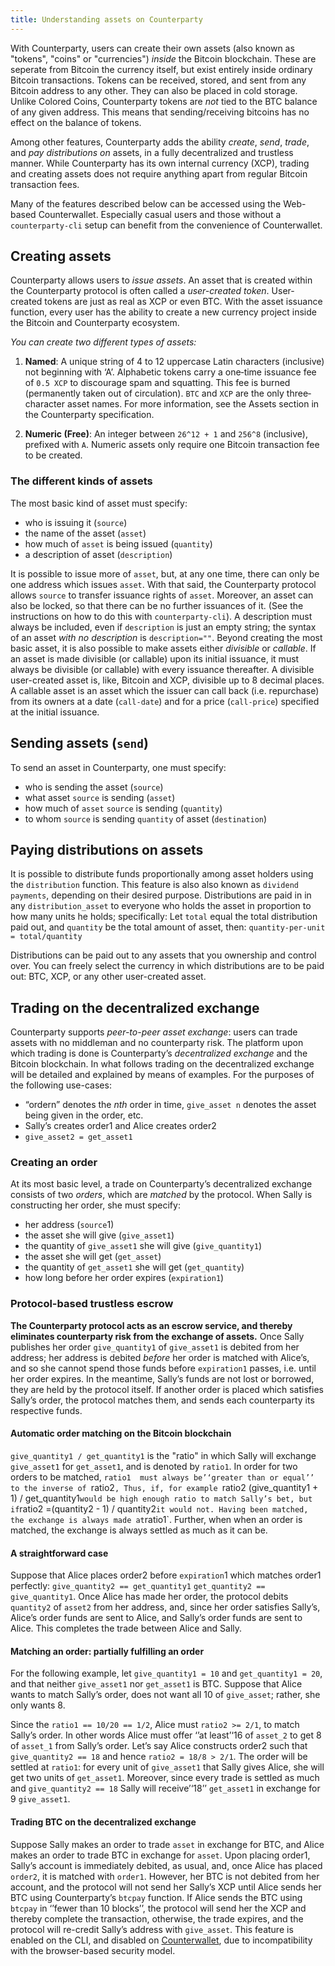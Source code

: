 ```yaml
---
title: Understanding assets on Counterparty
---
```



With Counterparty, users can create their own assets (also known as "tokens", "coins" or "currencies") _inside_ the Bitcoin blockchain. These are seperate from Bitcoin the currency itself, but exist entirely inside ordinary Bitcoin transactions. Tokens can be received, stored, and sent from any Bitcoin address to any other. They can also be placed in cold storage. Unlike Colored Coins, Counterparty tokens are _not_ tied to the BTC balance of any given address. This means that sending/receiving bitcoins has no effect on the balance of tokens.

Among other features, Counterparty adds the ability *create*, *send*, *trade*, and *pay distributions on* assets, in a fully decentralized and trustless manner. While Counterparty has its own internal currency (XCP), trading and creating assets does not require anything apart from regular Bitcoin transaction fees.

Many of the features described below can be accessed using the Web-based Counterwallet. Especially casual users and those without a `counterparty-cli` setup can benefit from the convenience of Counterwallet.


## Creating assets

Counterparty allows users to *issue assets*. An asset that is created within the Counterparty protocol is often called a *user-created token*. User-created tokens are just as real as XCP or even BTC. With the asset issuance function, every user has the ability to create a new currency project inside the Bitcoin and Counterparty ecosystem.

*You can create two different types of assets:*

1. **Named**: A unique string of 4 to 12 uppercase Latin characters (inclusive) not beginning with ‘A’. Alphabetic tokens carry a one‐time issuance fee of `0.5 XCP` to discourage spam and squatting. This fee is burned (permanently taken out of circulation). `BTC` and `XCP` are the only three‐character asset names. For more information, see the Assets section in the Counterparty specification.

2. **Numeric (Free)**: An integer between `26^12 + 1` and `256^8` (inclusive), prefixed with `A`. Numeric assets only require one Bitcoin transaction fee to be created.

### The different kinds of assets

The most basic kind of asset must specify:

-   who is issuing it (`source`)
-   the name of the asset (`asset`)
-   how much of `asset` is being issued (`quantity`)
-   a description of asset (`description`)

It is possible to issue more of `asset`, but, at any one time, there can only be one address which issues `asset`. With that said, the Counterparty protocol allows `source` to transfer issuance rights of `asset`. Moreover, an asset can also be locked, so that there can be no further issuances of it. (See the instructions on how to do this with `counterparty-cli`). A description must always be included, even if `description` is just an empty string; the syntax of an asset *with no description* is `description=""`.
Beyond creating the most basic asset, it is also possible to make assets either *divisible* or *callable*. If an asset is made divisible (or callable) upon its initial issuance, it must always be divisible (or callable) with every issuance thereafter. A divisible user-created asset is, like, Bitcoin and XCP, divisible up to 8 decimal places. A callable asset is an asset which the issuer can call back (i.e. repurchase) from its owners at a date (`call-date`) and for a price (`call-price`) specified at the initial issuance.

## Sending assets (`send`)

To send an asset in Counterparty, one must specify:

-   who is sending the asset (`source`)
-   what asset `source` is sending (`asset`)
-   how much of `asset` `source` is sending (`quantity`)
-   to whom `source` is sending `quantity` of asset (`destination`)

## Paying distributions on assets

It is possible to distribute funds proportionally among asset holders using the `distribution` function. This feature is also also known as `dividend payments`, depending on their desired purpose. Distributions are paid in in any `distribution_asset` to everyone who holds the asset in proportion to how many units he holds; specifically: Let `total` equal the total distribution paid out, and `quantity` be the total amount of asset, then: `quantity-per-unit = total/quantity`

Distributions can be paid out to any assets that you ownership and control over. You can freely select the currency in which distributions are to be paid out: BTC, XCP, or any other user-created asset.

## Trading on the decentralized exchange

Counterparty supports *peer-to-peer asset exchange*: users can trade assets with no middleman and no counterparty risk. The platform upon which trading is done is Counterparty’s *decentralized exchange* and the Bitcoin blockchain. In what follows trading on the decentralized exchange will be detailed and explained by means of examples. For the purposes of the following use-cases:

-   “ordern” denotes the *nth* order in time, `give_asset n` denotes
    the asset being given in the order, etc.
-   Sally’s creates order1 and Alice creates order2
-   `give_asset2 = get_asset1`

### Creating an order

At its most basic level, a trade on Counterparty’s decentralized
exchange consists of two *orders*, which are *matched* by the protocol.
When Sally is constructing her order, she must specify:

-   her address (`source`1)
-   the asset she will give (`give_asset1`)
-   the quantity of `give_asset1` she will give (`give_quantity1`)
-   the asset she will get (`get_asset`)
-   the quantity of `get_asset1` she will get (`get_quantity`)
-   how long before her order expires (`expiration1`)

### Protocol-based trustless escrow

**The Counterparty protocol acts as an escrow service, and thereby eliminates counterparty risk from the exchange of assets.** Once Sally publishes her order `give_quantity1` of `give_asset1` is debited from her address; her address is debited *before* her order is matched with Alice’s, and so she cannot spend those funds before `expiration1` passes, i.e. until her order expires. In the meantime, Sally’s funds are not lost or borrowed, they are held by the protocol itself. If another order is placed which satisfies Sally’s order, the protocol matches them, and sends each counterparty its respective funds.

#### Automatic order matching on the Bitcoin blockchain

`give_quantity1 / get_quantity1` is the "ratio" in which Sally will exchange `give_asset1` for `get_asset1`, and is denoted by `ratio1`. In order for two orders to be matched, `ratio1  must always be’‘greater than or equal’’ to the inverse of `ratio2`, Thus, if, for example `ratio2 (give_quantity1 + 1) / get_quantity1` would be high enough ratio to match Sally’s bet, but if `ratio2 =(quantity2 - 1) / quantity2` it would not. Having been matched, the exchange is always made at `ratio1`. Further, when when an order is matched, the exchange is always settled as much as it can be.

#### A straightforward case

Suppose that Alice places order2 before `expiration`1 which matches order1 perfectly: `give_quantity2 == get_quantity1` `get_quantity2 == give_quantity1`. Once Alice has made her order, the protocol debits `quantity2` of `asset2` from her address, and, since her order satisfies Sally’s, Alice’s order funds are sent to Alice, and Sally’s order funds are sent to Alice. This completes the trade between Alice and Sally.

#### Matching an order: partially fulfilling an order

For the following example, let `give_quantity1 = 10` and `get_quantity1 = 20`, and that neither `give_asset1` nor `get_asset1` is BTC. Suppose that Alice wants to match Sally’s order, does not want all 10 of `give_asset`; rather, she only wants 8.

Since the `ratio1 == 10/20 == 1/2`, Alice must `ratio2 >= 2/1`, to match Sally’s order. In other words Alice must offer ‘’at least’‘16 of `asset_2` to get 8 of `asset_1` from Sally’s order. Let’s say Alice constructs order2 such that `give_quantity2 == 18` and hence `ratio2 = 18/8 > 2/1`. The order will be settled at `ratio1`: for every unit of `give_asset1` that Sally gives Alice, she will get two units of `get_asset1`. Moreover, since every trade is settled as much and `give_quantity2 == 18` Sally will receive’‘18’’ `get_asset1` in exchange for 9 `give_asset1`.

#### Trading BTC on the decentralized exchange

Suppose Sally makes an order to trade `asset` in exchange for BTC, and Alice makes an order to trade BTC in exchange for `asset`. Upon placing order1, Sally’s account is immediately debited, as usual, and, once Alice has placed `order2`, it is matched with `order1`. However, her BTC is not debited from her account, and the protocol will not send her Sally’s XCP until Alice sends her BTC using Counterparty’s `btcpay` function. If Alice sends the BTC using `btcpay` in ‘’fewer than 10 blocks’’, the protocol will send her the XCP and thereby complete the transaction, otherwise, the trade expires, and the protocol will re-credit Sally’s address with `give_asset`. This feature is enabled on the CLI, and disabled on [Counterwallet](http://counterwallet.io), due to incompatibility with the browser-based security model.
